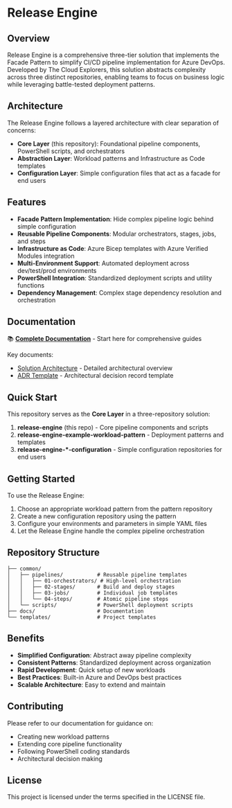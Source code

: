 # Release Engine

## Overview

Release Engine is a comprehensive three-tier solution that implements the Facade Pattern to simplify CI/CD pipeline implementation for Azure DevOps. Developed by The Cloud Explorers, this solution abstracts complexity across three distinct repositories, enabling teams to focus on business logic while leveraging battle-tested deployment patterns.

## Architecture

The Release Engine follows a layered architecture with clear separation of concerns:

- **Core Layer** (this repository): Foundational pipeline components, PowerShell scripts, and orchestrators
- **Abstraction Layer**: Workload patterns and Infrastructure as Code templates
- **Configuration Layer**: Simple configuration files that act as a facade for end users

## Features

- **Facade Pattern Implementation**: Hide complex pipeline logic behind simple configuration
- **Reusable Pipeline Components**: Modular orchestrators, stages, jobs, and steps
- **Infrastructure as Code**: Azure Bicep templates with Azure Verified Modules integration  
- **Multi-Environment Support**: Automated deployment across dev/test/prod environments
- **PowerShell Integration**: Standardized deployment scripts and utility functions
- **Dependency Management**: Complex stage dependency resolution and orchestration

## Documentation

📚 **[Complete Documentation](./docs/README.md)** - Start here for comprehensive guides

Key documents:

- [Solution Architecture](./docs/Release-Engine-Solution-Architecture.md) - Detailed architectural overview
- [ADR Template](./docs/adrs/00-adr-template.md) - Architectural decision record template

## Quick Start

This repository serves as the **Core Layer** in a three-repository solution:

1. **release-engine** (this repo) - Core pipeline components and scripts
2. **release-engine-example-workload-pattern** - Deployment patterns and templates  
3. **release-engine-*-configuration** - Simple configuration repositories for end users

## Getting Started

To use the Release Engine:

1. Choose an appropriate workload pattern from the pattern repository
2. Create a new configuration repository using the pattern
3. Configure your environments and parameters in simple YAML files
4. Let the Release Engine handle the complex pipeline orchestration

## Repository Structure

```text
├── common/
│   ├── pipelines/           # Reusable pipeline templates
│   │   ├── 01-orchestrators/ # High-level orchestration
│   │   ├── 02-stages/       # Build and deploy stages  
│   │   ├── 03-jobs/         # Individual job templates
│   │   └── 04-steps/        # Atomic pipeline steps
│   └── scripts/             # PowerShell deployment scripts
├── docs/                    # Documentation
└── templates/               # Project templates
```

## Benefits

- **Simplified Configuration**: Abstract away pipeline complexity
- **Consistent Patterns**: Standardized deployment across organization  
- **Rapid Development**: Quick setup of new workloads
- **Best Practices**: Built-in Azure and DevOps best practices
- **Scalable Architecture**: Easy to extend and maintain

## Contributing

Please refer to our documentation for guidance on:

- Creating new workload patterns
- Extending core pipeline functionality  
- Following PowerShell coding standards
- Architectural decision making

## License

This project is licensed under the terms specified in the LICENSE file.
